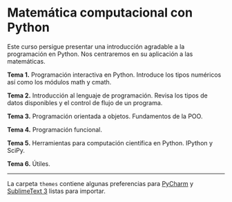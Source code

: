 Matem&aacute;tica computacional con Python
============

Este curso persigue presentar una introducci&oacute;n agradable a la programaci&oacute;n en Python. Nos centraremos en su aplicaci&oacute;n a las matem&aacute;ticas.

**Tema 1.** Programaci&oacute;n interactiva en Python. Introduce los tipos num&eacute;ricos as&iacute; como los m&oacute;dulos math y cmath.

**Tema 2.** Introducci&oacute;n al lenguaje de programaci&oacute;n. Revisa los tipos de datos disponibles y el control de flujo de un programa.

**Tema 3.** Programaci&oacute;n orientada a objetos. Fundamentos de la POO.

**Tema 4.** Programaci&oacute;n funcional.

**Tema 5.** Herramientas para computaci&oacute;n cient&iacute;fica en Python. IPython y SciPy.

**Tema 6.** &Uacute;tiles.

***

La carpeta `themes` contiene algunas preferencias para [PyCharm](https://www.jetbrains.com/pycharm) y [SublimeText 3](http://www.sublimetext.com/3) listas para importar.
